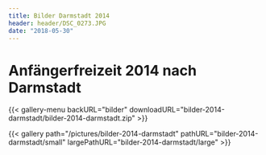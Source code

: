 ```yaml
---
title: Bilder Darmstadt 2014
header: header/DSC_0273.JPG
date: "2018-05-30"
---
```


# Anfängerfreizeit 2014 nach Darmstadt

{{< gallery-menu backURL="bilder" downloadURL="bilder-2014-darmstadt/bilder-2014-darmstadt.zip" >}}

{{< gallery path="/pictures/bilder-2014-darmstadt" pathURL="bilder-2014-darmstadt/small" largePathURL="bilder-2014-darmstadt/large" >}}
